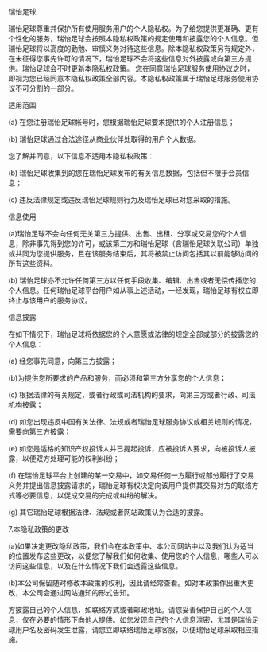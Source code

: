 瑞怡足球

瑞怡足球尊重并保护所有使用服务用户的个人隐私权。为了给您提供更准确、更有个性化的服务，瑞怡足球会按照本隐私权政策的规定使用和披露您的个人信息。但瑞怡足球将以高度的勤勉、审慎义务对待这些信息。除本隐私权政策另有规定外，在未征得您事先许可的情况下，瑞怡足球不会将这些信息对外披露或向第三方提供。瑞怡足球会不时更新本隐私权政策。 您在同意瑞怡足球服务使用协议之时，即视为您已经同意本隐私权政策全部内容。本隐私权政策属于瑞怡足球服务使用协议不可分割的一部分。

适用范围

(a) 在您注册瑞怡足球帐号时，您根据瑞怡足球要求提供的个人注册信息；

(b) 瑞怡足球通过合法途径从商业伙伴处取得的用户个人数据。

您了解并同意，以下信息不适用本隐私权政策：

(b) 瑞怡足球收集到的您在瑞怡足球发布的有关信息数据，包括但不限于会员信息；

(c) 违反法律规定或违反瑞怡足球规则行为及瑞怡足球已对您采取的措施。

信息使用

(a)瑞怡足球不会向任何无关第三方提供、出售、出租、分享或交易您的个人信息，除非事先得到您的许可，或该第三方和瑞怡足球（含瑞怡足球关联公司）单独或共同为您提供服务，且在该服务结束后，其将被禁止访问包括其以前能够访问的所有这些资料。

(b) 瑞怡足球亦不允许任何第三方以任何手段收集、编辑、出售或者无偿传播您的个人信息。任何瑞怡足球平台用户如从事上述活动，一经发现，瑞怡足球有权立即终止与该用户的服务协议。

信息披露

在如下情况下，瑞怡足球将依据您的个人意愿或法律的规定全部或部分的披露您的个人信息：

(a) 经您事先同意，向第三方披露；

(b)为提供您所要求的产品和服务，而必须和第三方分享您的个人信息；

(c) 根据法律的有关规定，或者行政或司法机构的要求，向第三方或者行政、司法机构披露；

(d) 如您出现违反中国有关法律、法规或者瑞怡足球服务协议或相关规则的情况，需要向第三方披露；

(e) 如您是适格的知识产权投诉人并已提起投诉，应被投诉人要求，向被投诉人披露，以便双方处理可能的权利纠纷；

(f) 在瑞怡足球平台上创建的某一交易中，如交易任何一方履行或部分履行了交易义务并提出信息披露请求的，瑞怡足球有权决定向该用户提供其交易对方的联络方式等必要信息，以促成交易的完成或纠纷的解决。

(g) 其它瑞怡足球根据法律、法规或者网站政策认为合适的披露。

7.本隐私政策的更改

(a)如果决定更改隐私政策，我们会在本政策中、本公司网站中以及我们认为适当的位置发布这些更改，以便您了解我们如何收集、使用您的个人信息，哪些人可以访问这些信息，以及在什么情况下我们会透露这些信息。

(b)本公司保留随时修改本政策的权利，因此请经常查看。如对本政策作出重大更改，本公司会通过网站通知的形式告知。

方披露自己的个人信息，如联络方式或者邮政地址。请您妥善保护自己的个人信息，仅在必要的情形下向他人提供。如您发现自己的个人信息泄密，尤其是瑞怡足球用户名及密码发生泄露，请您立即联络瑞怡足球客服，以便瑞怡足球采取相应措施。
